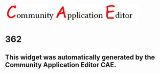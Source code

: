 ![CAE](https://github.com/PhilCAEOrg/frontendComponent-362/blob/gh-pages/img/logo.png)  

362
===================


This widget was automatically generated by the Community Application Editor CAE.  
---------------

